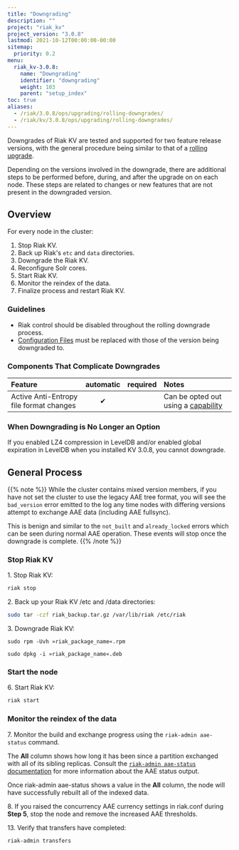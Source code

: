 ```yaml
---
title: "Downgrading"
description: ""
project: "riak_kv"
project_version: "3.0.8"
lastmod: 2021-10-12T00:00:00-00:00
sitemap:
  priority: 0.2
menu:
  riak_kv-3.0.8:
    name: "Downgrading"
    identifier: "downgrading"
    weight: 103
    parent: "setup_index"
toc: true
aliases:
  - /riak/3.0.8/ops/upgrading/rolling-downgrades/
  - /riak/kv/3.0.8/ops/upgrading/rolling-downgrades/
---
```


[rolling upgrade]: {{<baseurl>}}riak/kv/3.0.8/setup/upgrading/cluster
[config ref]: {{<baseurl>}}riak/kv/3.0.8/configuring/reference
[concept aae]: {{<baseurl>}}riak/kv/3.0.8/learn/concepts/active-anti-entropy/
[aae status]: {{<baseurl>}}riak/kv/3.0.8/using/admin/riak-admin/#aae-status

Downgrades of Riak KV are tested and supported for two feature release versions, with the general procedure being similar to that of a [rolling upgrade][rolling upgrade].

Depending on the versions involved in the downgrade, there are additional steps to be performed before, during, and after the upgrade on on each node. These steps are related to changes or new features that are not present in the downgraded version.

## Overview

For every node in the cluster:

1. Stop Riak KV.
2. Back up Riak's `etc` and `data` directories.
3. Downgrade the Riak KV.
4. Reconfigure Solr cores.
5. Start Riak KV.
6. Monitor the reindex of the data.
7. Finalize process and restart Riak KV.

### Guidelines

* Riak control should be disabled throughout the rolling downgrade process.
* [Configuration Files][config ref] must be replaced with those of the version being downgraded to.

### Components That Complicate Downgrades

| Feature | automatic | required | Notes |
|:---|:---:|:---:|:---|
| Active Anti-Entropy file format changes | ✔ |  | Can be opted out using a [capability](#aae_tree_capability)

### When Downgrading is No Longer an Option

If you enabled LZ4 compression in LevelDB and/or enabled global expiration in LevelDB when you installed KV 3.0.8, you cannot downgrade.

## General Process

{{% note %}}
While the cluster contains mixed version members, if you have not set the cluster to use the legacy AAE tree format, you will see the `bad_version` error emitted to the log any time nodes with differing versions attempt to exchange AAE data (including AAE fullsync).

This is benign and similar to the `not_built` and `already_locked` errors which can be seen during normal AAE operation. These events will stop once the downgrade is complete.
{{% /note %}}

### Stop Riak KV

1\. Stop Riak KV:

```bash
riak stop
```
2\. Back up your Riak KV /etc and /data directories:

```bash
sudo tar -czf riak_backup.tar.gz /var/lib/riak /etc/riak
```

3\. Downgrade Riak KV:

```rhelcentos
sudo rpm -Uvh »riak_package_name«.rpm
```

```ubuntudebian
sudo dpkg -i »riak_package_name«.deb
```

### Start the node

6\. Start Riak KV:

```bash
riak start
```

### Monitor the reindex of the data

7\. Monitor the build and exchange progress using the `riak-admin aae-status` command.

The **All** column shows how long it has been since a partition exchanged with all of its sibling replicas.  Consult the [`riak-admin aae-status` documentation][aae status] for more information about the AAE status output.

Once riak-admin aae-status shows a value in the **All** column, the node will have successfully rebuilt all of the indexed data.

8\. If you raised the concurrency AAE currency settings in riak.conf during **Step 5**, stop the node and remove the increased AAE thresholds.

13\. Verify that transfers have completed:

```bash
riak-admin transfers
```

